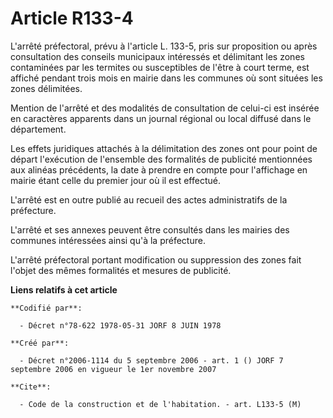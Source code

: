 # Article R133-4

L'arrêté préfectoral, prévu à l'article L. 133-5, pris sur proposition ou après consultation des conseils municipaux
intéressés et délimitant les zones contaminées par les termites ou susceptibles de l'être à court terme, est affiché pendant
trois mois en mairie dans les communes où sont situées les zones délimitées.

Mention de l'arrêté et des modalités de consultation de celui-ci est insérée en caractères apparents dans un journal régional
ou local diffusé dans le département.

Les effets juridiques attachés à la délimitation des zones ont pour point de départ l'exécution de l'ensemble des formalités
de publicité mentionnées aux alinéas précédents, la date à prendre en compte pour l'affichage en mairie étant celle du
premier jour où il est effectué.

L'arrêté est en outre publié au recueil des actes administratifs de la préfecture.

L'arrêté et ses annexes peuvent être consultés dans les mairies des communes intéressées ainsi qu'à la préfecture.

L'arrêté préfectoral portant modification ou suppression des zones fait l'objet des mêmes formalités et mesures de publicité.

**Liens relatifs à cet article**

	**Codifié par**:

	  - Décret n°78-622 1978-05-31 JORF 8 JUIN 1978

	**Créé par**:

	  - Décret n°2006-1114 du 5 septembre 2006 - art. 1 () JORF 7 septembre 2006 en vigueur le 1er novembre 2007

	**Cite**:

	  - Code de la construction et de l'habitation. - art. L133-5 (M)
